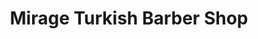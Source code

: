 ---
title: "Mirage Turkish Barber Shop"
url: /newbridge/mirage-turkish-barber-shop/
shop: hairdresser
---